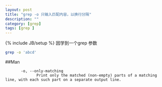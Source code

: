 ```yaml
---
layout: post
title: "grep -o 只输入匹配内容，以换行分隔"
description: ""
category: [grep] 
tags: [grep ]
---
```

{% include JB/setup %}
因学到一个grep 参数

```bash
grep -o 'abcd' 
```

##Man

```
       -o, --only-matching
              Print only the matched (non-empty) parts of a matching line, with each such part on a separate output line.
```



